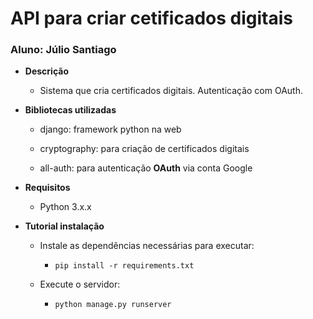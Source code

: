 <h1>API para criar cetificados digitais</h1>

<h3>Aluno: Júlio Santiago</h3>

* **Descrição**

  * Sistema que cria certificados digitais. Autenticação com OAuth.

    

* **Bibliotecas utilizadas**

  * <a>django</a>: framework python na web

  * <a>cryptography</a>: para criação de certificados digitais

  * <a>all-auth</a>: para autenticação **OAuth** via conta Google

    

* **Requisitos**

  * Python 3.x.x

    

* **Tutorial instalação**

  * Instale as dependências necessárias para executar:
    * <code>pip install -r requirements.txt</code>

  * Execute o servidor:
    * <code>python manage.py runserver</code>



